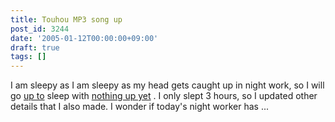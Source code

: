 ```yaml
---
title: Touhou MP3 song up
post_id: 3244
date: '2005-01-12T00:00:00+09:00'
draft: true
tags: []
---
```


I am sleepy as I am sleepy as my head gets caught up in night work, so I will go [up to](https://danmaq.com/category/products/musics) sleep with [nothing up yet](https://danmaq.com/category/products/musics) . I only slept 3 hours, so I updated other details that I also made. I wonder if today's night worker has ...
